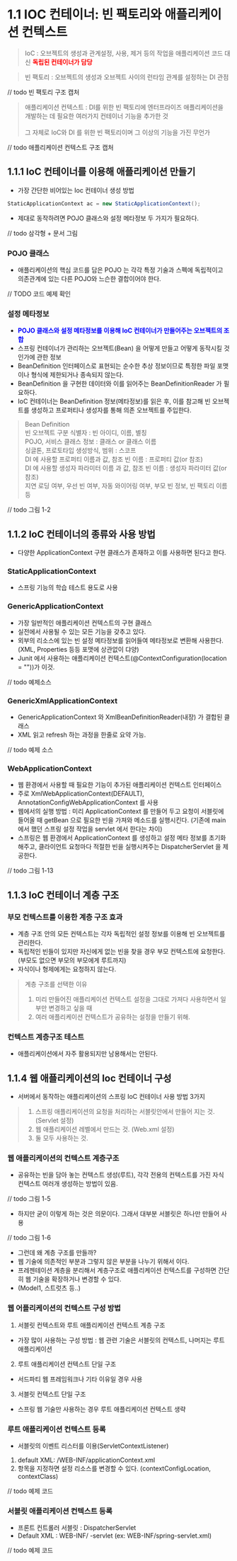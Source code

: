 # 1.1 IOC 컨테이너: 빈 팩토리와 애플리케이션 컨텍스트

> IoC : 오브젝트의 생성과 관계설정, 사용, 제거 등의 작업을 애플리케이션 코드 대신 <b style="color:red;">독립된 컨테이너가 담당</b>

> 빈 팩토리 : 오브젝트의 생성과 오브젝트 사이의 런타임 관계를 설정하는 DI 관점
 
 // todo 빈 팩토리 구조 캡처
 
 > 애플리케이션 컨텍스트 : DI를 위한 빈 팩토리에 엔터프라이즈 애플리케이션을 개발하는 데 필요한 여러가지 컨테이너 기능을 추가한 것<br><br>
 > 그 자체로 IoC와 DI 를 위한 빈 팩토리이며 그 이상의 기능을 가진 무언가

// todo 애플리케이션 컨텍스트 구조 캡처

## 1.1.1 IoC 컨테이너를 이용해 애플리케이션 만들기

- 가장 간단한 비어있는 Ioc 컨테이너 생성 방법
```java
StaticApplicationContext ac = new StaticApplicationContext();
```
- 제대로 동작하려면 POJO 클래스와 설정 메타정보 두 가지가 필요하다.

// todo 삼각형 + 문서 그림

### POJO 클래스 
- 애플리케이션의 핵심 코드를 담은 POJO 는 각각 특정 기술과 스펙에 독립적이고 의존관계에 있는 다른 POJO와 느슨한 결합이어야 한다.

// TODO 코드 예제 확인 

### 설정 메타정보

- <b style="color:blue;">POJO 클래스와 설정 메타정보를 이용해 IoC 컨테이너가 만들어주는 오브젝트의 조합</b>
- 스프링 컨테이너가 관리하는 오브젝트(Bean) 을 어떻게 만들고 어떻게 동작시킬 것인가에 관한 정보
- BeanDefinition 인터페이스로 표현되는 순수한 추상 정보이므로 특정한 파일 포맷이나 형식에 제한되거나 종속되지 않는다.
- BeanDefinition 을 구현한 데이터와 이를 읽어주는 BeanDefinitionReader 가 필요하다.
- IoC 컨테이너는 BeanDefinition 정보(메타정보)를 읽은 후, 이를 참고해 빈 오브젝트를 생성하고 프로퍼티나 생성자를 통해 의존 오브젝트를 주입한다. 

 > Bean Definition<br>
 > 빈 오브젝트 구분 식별자 : 빈 아이디, 이름, 별칭<br>
 > POJO, 서비스 클래스 정보 : 클래스 or 클래스 이름<br>
 > 싱글톤, 프로토타입 생성방식, 범위 : 스코프<br>
 > DI 에 사용할 프로퍼티 이름과 값, 참조 빈 이름 : 프로퍼티 값(or 참조)<br>
 > DI 에 사용할 생성자 파라미터 이름 과 값, 참조 빈 이름 : 생성자 파라미터 값(or 참조)<br>
 > 지연 로딩 여부, 우선 빈 여부, 자동 와이어링 여부, 부모 빈 정보, 빈 팩토리 이름 등
 
 // todo 그림 1-2
 
 
## 1.1.2 IoC 컨테이너의 종류와 사용 방법

- 다양한 ApplicationContext 구현 클래스가 존재하고 이를 사용하면 된다고 한다. 

### StaticApplicationContext

- 스프링 기능의 학습 테스트 용도로 사용

### GenericApplicationContext

- 가장 일반적인 애플리케이션 컨텍스트의 구현 클래스
- 실전에서 사용될 수 있는 모든 기능을 갖추고 있다.
- 외부의 리소스에 있는 빈 설정 메타정보를 읽어들여 메타정보로 변환해 사용한다. (XML, Properties 등등 포맷에 상관없이 댜양)
- Junit 에서 사용하는 애플리케이션 컨텍스트(@ContextConfiguration(location = ""))가 이것.

// todo 예제소스 

### GenericXmlApplicationContext

- GenericApplicationContext 와 XmlBeanDefinitionReader(내장) 가 결합된 클래스
- XML 읽고 refresh 하는 과정을 한줄로 요약 가능.

// todo 예제 소스

### WebApplicationContext

- 웹 환경에서 사용할 때 필요한 기능이 추가된 애플리케이션 컨텍스트 인터페이스
- 주로 XmlWebApplicationContext(DEFAULT), AnnotationConfigWebApplicationContext 를 사용
- 웹에서의 실행 방법 : 미리 ApplicationContext 를 만들어 두고 요청이 서블릿에 들어올 때 getBean 으로 필요한 빈을 가져와 메소드를 실행시킨다.
(기존에 main 에서 했던 스프링 설정 작업을 servlet 에서 한다는 차이)
- 스프링은 웹 환경에서 ApplicationContext 를 생성하고 설정 메타 정보를 초기화해주고, 클라이언트 요청마다 적절한 빈을 실행시켜주는 DispatcherServlet 을 제공한다.  

// todo 그림 1-13

## 1.1.3 IoC 컨테이너 계층 구조

### 부모 컨텍스트를 이용한 계층 구조 효과

 - 계층 구조 안의 모든 컨텍스트는 각자 독립적인 설정 정보를 이용해 빈 오브젝트를 관리한다.
 - 독립적인 빈들이 있지만 자신에게 없는 빈을 찾을 경우 부모 컨텍스트에 요청한다. (부모도 없으면 부모의 부모에게 루트까지)
 - 자식이나 형제에게는 요청하지 않는다.
    
 > 계층 구조를 선택한 이유<br>
 > 1. 미리 만들어진 애플리케이션 컨텍스트 설정을 그대로 가져다 사용하면서 일부만 변경하고 싶을 때<br>
 > 2. 여러 애플리케이션 컨텍스트가 공유하는 설정을 만들기 위해.
 
### 컨텍스트 계층구조 테스트

 - 애플리케이션에서 자주 활용되지만 남용해서는 안된다.
 
## 1.1.4 웹 애플리케이션의 Ioc 컨테이너 구성

- 서버에서 동작하는 애플리케이션의 스프링 IoC 컨테이너 사용 방법 3가지
> 1. 스프링 애플리케이션의 요청을 처리하는 서블릿안에서 만들어 지는 것. (Servlet 설정)
> 2. 웹 애플리케이션 레벨에서 만드는 것. (Web.xml 설정)
> 3. 둘 모두 사용하는 것.

### 웹 애플리케이션의 컨텍스트 계층구조

- 공유하는 빈을 담아 놓는 컨텍스트 생성(루트), 각각 전용의 컨텍스트를 가진 자식 컨텍스트 여러개 생성하는 방법이 있음.

// todo 그림 1-5

- 하지만 굳이 이렇게 하는 것은 의문이다. 그래서 대부분 서블릿은 하나만 만들어 사용

// todo  그림 1-6

- 그런데 왜 계층 구조를 만들까? 
- 웹 기술에 의존적인 부분과 그렇지 않은 부분을 나누기 위해서 이다.
- 프레젠테이션 계층을 분리해서 계층구조로 애플리케이션 컨텍스트를 구성하면 간단히 웹 기술을 확장하거나 변경할 수 있다.
- (Model1, 스트럿츠 등..)

### 웹 어플리케이션의 컨텍스트 구성 방법

1. 서블릿 컨텍스트와 루트 애플리케이션 컨텍스트 계층 구조
- 가장 많이 사용하는 구성 방법 : 웹 관련 기술은 서블릿의 컨텍스트, 나머지는 루트 애플리케이션
2. 루트 애플리케이션 컨텍스트 단일 구조
- 서드파티 웹 프레임워크나 기타 이유일 경우 사용
3. 서블릿 컨텍스트 단일 구조
 - 스프링 웹 기술만 사용하는 경우 루트 애플리케이션 컨텍스트 생략
 
### 루트 애플리케이션 컨텍스트 등록
- 서블릿의 이벤트 리스터를 이용(ServletContextListener)  
1. default XML: /WEB-INF/applicationContext.xml
2.  <context-param> 항목을 지정하면 설정 리소스를 변경할 수 있다. (contextConfigLocation, contextClass)

// todo 예제 코드

### 서블릿 애플리케이션 컨텍스트 등록

- 프론트 컨트롤러 서블릿 : DispatcherServlet
- Default XML : WEB-INF/<servlet-name> -servlet (ex: WEB-INF/spring-servlet.xml)

// todo 예제 코드
